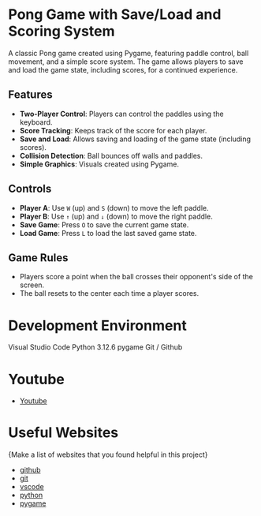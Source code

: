 # Pong Game with Save/Load and Scoring System

A classic Pong game created using Pygame, featuring paddle control, ball movement, and a simple score system. The game allows players to save and load the game state, including scores, for a continued experience.

## Features

- **Two-Player Control**: Players can control the paddles using the keyboard.
- **Score Tracking**: Keeps track of the score for each player.
- **Save and Load**: Allows saving and loading of the game state (including scores).
- **Collision Detection**: Ball bounces off walls and paddles.
- **Simple Graphics**: Visuals created using Pygame.

## Controls

- **Player A**: Use `W` (up) and `S` (down) to move the left paddle.
- **Player B**: Use `↑` (up) and `↓` (down) to move the right paddle.
- **Save Game**: Press `O` to save the current game state.
- **Load Game**: Press `L` to load the last saved game state.

## Game Rules

- Players score a point when the ball crosses their opponent's side of the screen.
- The ball resets to the center each time a player scores.

# Development Environment

Visual Studio Code
Python 3.12.6
pygame
Git / Github

# Youtube
* [Youtube](https://youtu.be/heUE-hacrjA)

# Useful Websites

{Make a list of websites that you found helpful in this project}
* [github](https://github.com/)
* [git](https://git-scm.com/)
* [vscode](https://code.visualstudio.com/)
* [python](https://www.python.org/downloads/)
* [pygame](https://www.pygame.org/news)